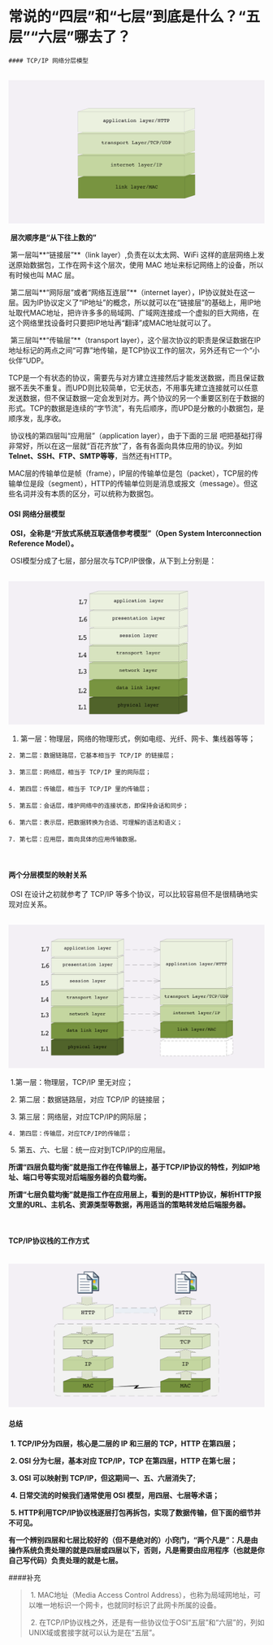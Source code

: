 # 常说的“四层”和“七层”到底是什么？“五层”“六层”哪去了？

	#### TCP/IP 网络分层模型

​	![网络分层模型](./image/1.png)



​	**层次顺序是“从下往上数的”**

​	第一层叫**“链接层”**（link layer）,负责在以太太网、WiFi 这样的底层网络上发送原始数据包，工作在网卡这个层次，使用 MAC 地址来标记网络上的设备，所以有时候也叫 MAC 层。

​	第二层叫**“网际层”或者“网络互连层”**（internet layer），IP协议就处在这一层。因为IP协议定义了“IP地址”的概念，所以就可以在“链接层”的基础上，用IP地址取代MAC地址，把许许多多的局域网、广域网连接成一个虚拟的巨大网络，在这个网络里找设备时只要把IP地址再“翻译”成MAC地址就可以了。

​	第三层叫**“传输层”**（transport layer），这个层次协议的职责是保证数据在IP地址标记的两点之间“可靠”地传输，是TCP协议工作的层次，另外还有它一个“小伙伴”UDP。

​	TCP是一个有状态的协议，需要先与对方建立连接然后才能发送数据，而且保证数据不丢失不重复。而UPD则比较简单，它无状态，不用事先建立连接就可以任意发送数据，但不保证数据一定会发到对方。两个协议的另一个重要区别在于数据的形式。TCP的数据是连续的“字节流”，有先后顺序，而UPD是分散的小数据包，是顺序发，乱序收。

​	协议栈的第四层叫“应用层”（application layer），由于下面的三层 吧把基础打得非常好，所以在这一层就“百花齐放”了，各有各面向具体应用的协议。列如**Telnet、SSH、FTP、SMTP等等**，当然还有HTTP。

​	MAC层的传输单位是帧（frame），IP层的传输单位是包（packet），TCP层的传输单位是段（segment），HTTP的传输单位则是消息或报文（message）。但这些名词并没有本质的区分，可以统称为数据包。



#### OSI 网络分层模型

​	**OSI，全称是“开放式系统互联通信参考模型”（Open System Interconnection Reference Model）。**

​	OSI模型分成了七层，部分层次与TCP/IP很像，从下到上分别是：

​	![](./image/2.png)



 1.  第一层：物理层，网络的物理形式，例如电缆、光纤、网卡、集线器等等；

	2. 第二层：数据链路层，它基本相当于 TCP/IP 的链接层；

	3. 第三层：网络层，相当于 TCP/IP 里的网际层；

	4. 第四层：传输层，相当于 TCP/IP 里的传输层；

	5. 第五层：会话层，维护网络中的连接状态，即保持会话和同步；

	6. 第六层：表示层，把数据转换为合适、可理解的语法和语义；

	7. 第七层：应用层，面向具体的应用传输数据。

    ​

#### 两个分层模型的映射关系

​	OSI 在设计之初就参考了 TCP/IP 等多个协议，可以比较容易但不是很精确地实现对应关系。

​	![](./image/3.png)



​	1.第一层：物理层，TCP/IP 里无对应；

​	2. 第二层：数据链路层，对应 TCP/IP 的链接层；

​	3. 第三层：网络层，对应TCP/IP的网际层；

 	4. 第四层：传输层，对应TCP/IP的传输层；

​	5. 第五、六、七层：统一应对到TCP/IP的应用层。

​	**所谓“四层负载均衡”就是指工作在传输层上，基于TCP/IP协议的特性，列如IP地址、端口号等实现对后端服务器的负载均衡。**

​	**所谓“七层负载均衡”就是指工作在应用层上，看到的是HTTP协议，解析HTTP报文里的URL、主机名、资源类型等数据，再用适当的策略转发给后端服务器。**

​	

#### TCP/IP协议栈的工作方式

​	![](./image/4.png)



#### 总结

​	**1. TCP/IP分为四层，核心是二层的 IP 和三层的 TCP，HTTP 在第四层；**

​	**2. OSI 分为七层，基本对应 TCP/IP，TCP 在第四层，HTTP 在第七层；**

​	**3. OSI 可以映射到 TCP/IP，但这期间一、五、六层消失了;**

​	**4. 日常交流的时候我们通常使用 OSI 模型，用四层、七层等术语；**

​	**5. HTTP利用TCP/IP协议栈逐层打包再拆包，实现了数据传输，但下面的细节并不可见。**

​	**有一个辨别四层和七层比较好的（但不是绝对的）小窍门，“两个凡是”：凡是由操作系统负责处理的就是四层或四层以下，否则，凡是需要由应用程序（也就是你自己写代码）负责处理的就是七层。**



####补充

> ​	1. MAC地址（Media Access Control Address），也称为局域网地址，可以唯一地标识一个网卡，也就同时标识了此网卡所属的设备。
>
> ​	2. 在TCP/IP协议栈之外，还是有一些协议位于OSI“五层”和“六层”的，列如UNIX域或套接字就可以认为是在“五层”。

